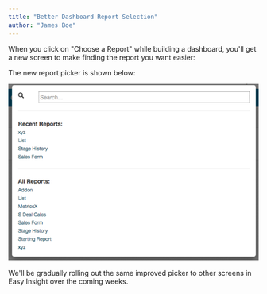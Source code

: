 ```yaml
---
title: "Better Dashboard Report Selection"
author: "James Boe"
---
```

When you click on "Choose a Report" while building a dashboard, you'll get a new screen to make finding the report you want easier:<!--more-->

The new report picker is shown below:

<img src="/images/dashboard_report_picker.png" class="img img-responsive" alt="Dashboard Report Selection"/>

We'll be gradually rolling out the same improved picker to other screens in Easy Insight over the coming weeks.